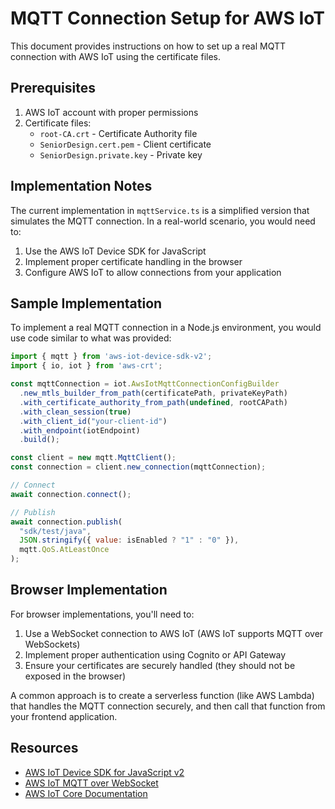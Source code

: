 
# MQTT Connection Setup for AWS IoT

This document provides instructions on how to set up a real MQTT connection with AWS IoT using the certificate files.

## Prerequisites

1. AWS IoT account with proper permissions
2. Certificate files:
   - `root-CA.crt` - Certificate Authority file
   - `SeniorDesign.cert.pem` - Client certificate
   - `SeniorDesign.private.key` - Private key

## Implementation Notes

The current implementation in `mqttService.ts` is a simplified version that simulates the MQTT connection. In a real-world scenario, you would need to:

1. Use the AWS IoT Device SDK for JavaScript
2. Implement proper certificate handling in the browser
3. Configure AWS IoT to allow connections from your application

## Sample Implementation

To implement a real MQTT connection in a Node.js environment, you would use code similar to what was provided:

```javascript
import { mqtt } from 'aws-iot-device-sdk-v2';
import { io, iot } from 'aws-crt';

const mqttConnection = iot.AwsIotMqttConnectionConfigBuilder
  .new_mtls_builder_from_path(certificatePath, privateKeyPath)
  .with_certificate_authority_from_path(undefined, rootCAPath)
  .with_clean_session(true)
  .with_client_id("your-client-id")
  .with_endpoint(iotEndpoint)
  .build();

const client = new mqtt.MqttClient();
const connection = client.new_connection(mqttConnection);

// Connect
await connection.connect();

// Publish
await connection.publish(
  "sdk/test/java",
  JSON.stringify({ value: isEnabled ? "1" : "0" }),
  mqtt.QoS.AtLeastOnce
);
```

## Browser Implementation

For browser implementations, you'll need to:

1. Use a WebSocket connection to AWS IoT (AWS IoT supports MQTT over WebSockets)
2. Implement proper authentication using Cognito or API Gateway
3. Ensure your certificates are securely handled (they should not be exposed in the browser)

A common approach is to create a serverless function (like AWS Lambda) that handles the MQTT connection securely, and then call that function from your frontend application.

## Resources

- [AWS IoT Device SDK for JavaScript v2](https://github.com/aws/aws-iot-device-sdk-js-v2)
- [AWS IoT MQTT over WebSocket](https://docs.aws.amazon.com/iot/latest/developerguide/mqtt-ws.html)
- [AWS IoT Core Documentation](https://docs.aws.amazon.com/iot/latest/developerguide/what-is-aws-iot.html)
